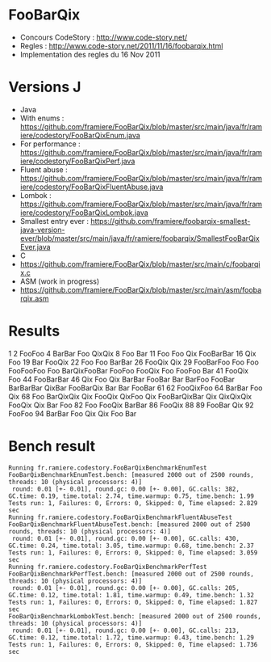 # FooBarQix

* Concours CodeStory : http://www.code-story.net/
* Regles : http://www.code-story.net/2011/11/16/foobarqix.html
* Implementation des regles du 16 Nov 2011

# Versions J

* Java
 * With enums : https://github.com/framiere/FooBarQix/blob/master/src/main/java/fr/ramiere/codestory/FooBarQixEnum.java
 * For performance : https://github.com/framiere/FooBarQix/blob/master/src/main/java/fr/ramiere/codestory/FooBarQixPerf.java
 * Fluent abuse : https://github.com/framiere/FooBarQix/blob/master/src/main/java/fr/ramiere/codestory/FooBarQixFluentAbuse.java
 * Lombok : https://github.com/framiere/FooBarQix/blob/master/src/main/java/fr/ramiere/codestory/FooBarQixLombok.java
 * Smallest entry ever : https://github.com/framiere/foobarqix-smallest-java-version-ever/blob/master/src/main/java/fr/ramiere/foobarqix/SmallestFooBarQixEver.java
* C
 * https://github.com/framiere/FooBarQix/blob/master/src/main/c/foobarqix.c
* ASM (work in progress)
 * https://github.com/framiere/FooBarQix/blob/master/src/main/asm/foobarqix.asm

# Results

1
2
FooFoo
4
BarBar
Foo
QixQix
8
Foo
Bar
11
Foo
Foo
Qix
FooBarBar
16
Qix
Foo
19
Bar
FooQix
22
Foo
Foo
BarBar
26
FooQix
Qix
29
FooBarFoo
Foo
Foo
FooFooFoo
Foo
BarQixFooBar
FooFoo
FooQix
Foo
FooFoo
Bar
41
FooQix
Foo
44
FooBarBar
46
Qix
Foo
Qix
BarBar
FooBar
Bar
BarFoo
FooBar
BarBarBar
<D-c>QixBar
FooBarQix
Bar
Bar
FooBar
61
62
FooQixFoo
64
BarBar
Foo
Qix
68
Foo
BarQixQix
Qix
FooQix
QixFoo
Qix
FooBarQixBar
Qix
QixQixQix
FooQix
Qix
Bar
Foo
82
Foo
FooQix
BarBar
86
FooQix
88
89
FooBar
Qix
92
FooFoo
94
BarBar
Foo
Qix
Qix
Foo
Bar


# Bench result

```
Running fr.ramiere.codestory.FooBarQixBenchmarkEnumTest
FooBarQixBenchmarkEnumTest.bench: [measured 2000 out of 2500 rounds, threads: 10 (physical processors: 4)]
 round: 0.01 [+- 0.01], round.gc: 0.00 [+- 0.00], GC.calls: 382, GC.time: 0.19, time.total: 2.74, time.warmup: 0.75, time.bench: 1.99
Tests run: 1, Failures: 0, Errors: 0, Skipped: 0, Time elapsed: 2.829 sec
Running fr.ramiere.codestory.FooBarQixBenchmarkFluentAbuseTest
FooBarQixBenchmarkFluentAbuseTest.bench: [measured 2000 out of 2500 rounds, threads: 10 (physical processors: 4)]
 round: 0.01 [+- 0.01], round.gc: 0.00 [+- 0.00], GC.calls: 430, GC.time: 0.24, time.total: 3.05, time.warmup: 0.68, time.bench: 2.37
Tests run: 1, Failures: 0, Errors: 0, Skipped: 0, Time elapsed: 3.059 sec
Running fr.ramiere.codestory.FooBarQixBenchmarkPerfTest
FooBarQixBenchmarkPerfTest.bench: [measured 2000 out of 2500 rounds, threads: 10 (physical processors: 4)]
 round: 0.01 [+- 0.01], round.gc: 0.00 [+- 0.00], GC.calls: 205, GC.time: 0.12, time.total: 1.81, time.warmup: 0.49, time.bench: 1.32
Tests run: 1, Failures: 0, Errors: 0, Skipped: 0, Time elapsed: 1.827 sec
FooBarQixBenchmarkLombokTest.bench: [measured 2000 out of 2500 rounds, threads: 10 (physical processors: 4)]
 round: 0.01 [+- 0.01], round.gc: 0.00 [+- 0.00], GC.calls: 213, GC.time: 0.12, time.total: 1.72, time.warmup: 0.43, time.bench: 1.29
Tests run: 1, Failures: 0, Errors: 0, Skipped: 0, Time elapsed: 1.736 sec
```

